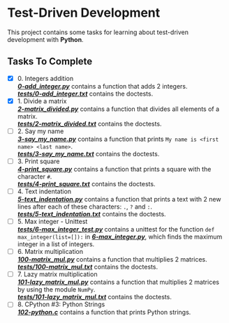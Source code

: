 # Test-Driven Development

This project contains some tasks for learning about test-driven development with **Python**.

## Tasks To Complete

+ [x] 0\. Integers addition <br/>_**[0-add_integer.py](0-add_integer.py)**_  contains a function that adds 2 integers. <br/>_**[tests/0-add_integer.txt](tests/0-add_integer.txt)**_ contains the doctests.
+ [x] 1\. Divide a matrix <br/>_**[2-matrix_divided.py](2-matrix_divided.py)**_  contains a function that divides all elements of a matrix. <br/>_**[tests/2-matrix_divided.txt](tests/2-matrix_divided.txt)**_ contains the doctests.
+ [ ] 2\. Say my name <br/>_**[3-say_my_name.py](3-say_my_name.py)**_  contains a function that prints `My name is <first name> <last name>`. <br/>_**[tests/3-say_my_name.txt](tests/3-say_my_name.txt)**_ contains the doctests.
+ [ ] 3\. Print square <br/>_**[4-print_square.py](4-print_square.py)**_  contains a function that prints a square with the character `#`. <br/>_**[tests/4-print_square.txt](tests/4-print_square.txt)**_ contains the doctests.
+ [ ] 4\. Text indentation <br/>_**[5-text_indentation.py](5-text_indentation.py)**_  contains a function that prints a text with 2 new lines after each of these characters: `.`, `?` and `:`. <br/>_**[tests/5-text_indentation.txt](tests/5-text_indentation.txt)**_ contains the doctests.
+ [ ] 5\. Max integer - Unittest <br/>_**[tests/6-max_integer_test.py](tests/6-max_integer_test.py)**_  contains a unittest for the function `def max_integer(list=[]):` in _**[6-max_integer.py](6-max_integer.py)**_, which finds the maximum integer in a list of integers.
+ [ ] 6\. Matrix multiplication <br/>_**[100-matrix_mul.py](100-matrix_mul.py)**_  contains a function that multiplies 2 matrices. <br/>_**[tests/100-matrix_mul.txt](tests/100-matrix_mul.txt)**_ contains the doctests.
+ [ ] 7\. Lazy matrix multiplication <br/>_**[101-lazy_matrix_mul.py](101-lazy_matrix_mul.py)**_  contains a function that multiplies 2 matrices by using the module `NumPy`. <br/>_**[tests/101-lazy_matrix_mul.txt](tests/101-lazy_matrix_mul.txt)**_ contains the doctests.
+ [ ] 8\. CPython #3: Python Strings <br/>_**[102-python.c](102-python.c)**_  contains a function that prints Python strings.
